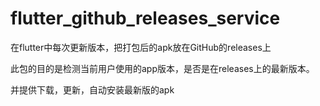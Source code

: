 # flutter_github_releases_service

在flutter中每次更新版本，把打包后的apk放在GitHub的releases上

此包的目的是检测当前用户使用的app版本，是否是在releases上的最新版本。

并提供下载，更新，自动安装最新版的apk